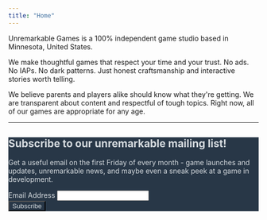```yaml
---
title: "Home"
---
```


Unremarkable Games is a 100% independent game studio based in Minnesota, United States.

We make thoughtful games that respect your time and your trust. No ads. No IAPs. No dark patterns.
Just honest craftsmanship and interactive stories worth telling.

We believe parents and players alike should know what they're getting. We are transparent about
content and respectful of tough topics. Right now, all of our games are appropriate for any age.

---

<div id="mc_embed_shell">
      <link href="//cdn-images.mailchimp.com/embedcode/classic-061523.css" rel="stylesheet" type="text/css">
  <style type="text/css">
        #mc_embed_signup{clear:left; width: 100%; background: #283747; color: #d6dbdf}
        #mc-embedded-subscribe{color: inherit; background-color: inherit}
</style>
<div id="mc_embed_signup">
    <form action="https://unremarkablegames.us1.list-manage.com/subscribe/post?u=67895038db1b8e2b60f9ed1d5&amp;id=76b2bc8342&amp;f_id=00f772e2f0" method="post" id="mc-embedded-subscribe-form" name="mc-embedded-subscribe-form" class="validate" target="_blank">
        <div id="mc_embed_signup_scroll"><h2>Subscribe to our unremarkable mailing list!</h2>
            <p>Get a useful email on the first Friday of every month - game launches and updates, unremarkable news, and maybe even a sneak peek at a game in development.</p>
            <div class="mc-field-group"><label for="mce-EMAIL">Email Address </label><input type="email" name="EMAIL" class="required email" id="mce-EMAIL" required="" value=""></div>
        <div id="mce-responses" class="clear foot">
            <div class="response" id="mce-error-response" style="display: none;"></div>
            <div class="response" id="mce-success-response" style="display: none;"></div>
        </div>
    <div aria-hidden="true" style="position: absolute; left: -5000px;">
        /* real people should not fill this in and expect good things - do not remove this or risk form bot signups */
        <input type="text" name="b_67895038db1b8e2b60f9ed1d5_76b2bc8342" tabindex="-1" value="">
    </div>
        <div class="optionalParent">
            <div class="clear foot">
                <input type="submit" name="subscribe" id="mc-embedded-subscribe" class="button" value="Subscribe">
            </div>
        </div>
    </div>
</form>
</div>
<script type="text/javascript" src="//s3.amazonaws.com/downloads.mailchimp.com/js/mc-validate.js"></script><script type="text/javascript">(function($) {window.fnames = new Array(); window.ftypes = new Array();fnames[0]='EMAIL';ftypes[0]='email';fnames[3]='ADDRESS';ftypes[3]='address';fnames[4]='PHONE';ftypes[4]='phone';fnames[6]='COMPANY';ftypes[6]='text';}(jQuery));var $mcj = jQuery.noConflict(true);</script></div>

